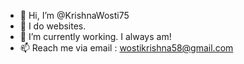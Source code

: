 - 👋 Hi, I’m @KrishnaWosti75
- 👀 I do websites.
- 🌱 I’m currently working. I always am!
- 📫 Reach me via email : wostikrishna58@gmail.com

<!---
KrishnaWosti75/KrishnaWosti75 is a ✨ special ✨ repository because its `README.md` (this file) appears on your GitHub profile.
You can click the Preview link to take a look at your changes.
--->
